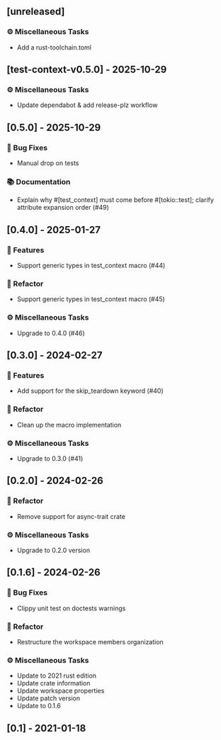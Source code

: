 ## [unreleased]

### ⚙️ Miscellaneous Tasks

- Add a rust-toolchain.toml
## [test-context-v0.5.0] - 2025-10-29

### ⚙️ Miscellaneous Tasks

- Update dependabot & add release-plz workflow
## [0.5.0] - 2025-10-29

### 🐛 Bug Fixes

- Manual drop on tests

### 📚 Documentation

- Explain why #[test_context] must come before #[tokio::test]; clarify attribute expansion order (#49)
## [0.4.0] - 2025-01-27

### 🚀 Features

- Support generic types in test_context macro (#44)

### 🚜 Refactor

- Support generic types in test_context macro (#45)

### ⚙️ Miscellaneous Tasks

- Upgrade to 0.4.0 (#46)
## [0.3.0] - 2024-02-27

### 🚀 Features

- Add support for the skip_teardown keyword (#40)

### 🚜 Refactor

- Clean up the macro implementation

### ⚙️ Miscellaneous Tasks

- Upgrade to 0.3.0 (#41)
## [0.2.0] - 2024-02-26

### 🚜 Refactor

- Remove support for async-trait crate

### ⚙️ Miscellaneous Tasks

- Upgrade to 0.2.0 version
## [0.1.6] - 2024-02-26

### 🐛 Bug Fixes

- Clippy unit test on doctests warnings

### 🚜 Refactor

- Restructure the workspace members organization

### ⚙️ Miscellaneous Tasks

- Update to 2021 rust edition
- Update crate information
- Update workspace properties
- Update patch version
- Update to 0.1.6
## [0.1] - 2021-01-18
